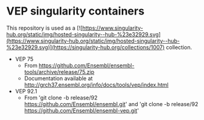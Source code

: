# VEP singularity containers

This repository is used as a [![https://www.singularity-hub.org/static/img/hosted-singularity--hub-%23e32929.svg](https://www.singularity-hub.org/static/img/hosted-singularity--hub-%23e32929.svg)](https://singularity-hub.org/collections/1007) collection.

* VEP 75
   * From https://github.com/Ensembl/ensembl-tools/archive/release/75.zip
   * Documentation available at http://grch37.ensembl.org/info/docs/tools/vep/index.html 
* VEP 92.1
   * From 'git clone -b release/92 https://github.com/Ensembl/ensembl.git' and 'git clone -b release/92 https://github.com/Ensembl/ensembl-vep.git'
